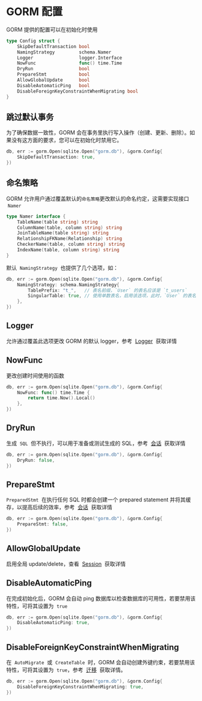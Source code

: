 # GORM 配置

GORM 提供的配置可以在初始化时使用

```go
type Config struct {
    SkipDefaultTransaction bool
    NamingStrategy         schema.Namer
    Logger                 logger.Interface
    NowFunc                func() time.Time
    DryRun                 bool
    PrepareStmt            bool
    AllowGlobalUpdate      bool
    DisableAutomaticPing   bool
    DisableForeignKeyConstraintWhenMigrating bool
}
```

## 跳过默认事务

为了确保数据一致性，GORM 会在事务里执行写入操作（创建、更新、删除）。如果没有这方面的要求，您可以在初始化时禁用它。

```go
db, err := gorm.Open(sqlite.Open("gorm.db"), &gorm.Config{
    SkipDefaultTransaction: true,
})
```

## 命名策略

GORM 允许用户通过覆盖默认的`命名策略`更改默认的命名约定，这需要实现接口  `Namer`

```go
type Namer interface {
    TableName(table string) string
    ColumnName(table, column string) string
    JoinTableName(table string) string
    RelationshipFKName(Relationship) string
    CheckerName(table, column string) string
    IndexName(table, column string) string
}
```

默认  `NamingStrategy`  也提供了几个选项，如：

```go
db, err := gorm.Open(sqlite.Open("gorm.db"), &gorm.Config{
    NamingStrategy: schema.NamingStrategy{
        TablePrefix: "t_",   // 表名前缀，`User` 的表名应该是 `t_users`
        SingularTable: true, // 使用单数表名，启用该选项，此时，`User` 的表名应该是 `t_user`
    },
})
```

## Logger

允许通过覆盖此选项更改 GORM 的默认 logger，参考  [Logger](https://gorm.io/zh_CN/docs/logger.html)  获取详情

## NowFunc

更改创建时间使用的函数

```go
db, err := gorm.Open(sqlite.Open("gorm.db"), &gorm.Config{
    NowFunc: func() time.Time {
        return time.Now().Local()
    },
})
```

## DryRun

生成  `SQL`  但不执行，可以用于准备或测试生成的 SQL，参考  [会话](https://gorm.io/zh_CN/docs/session.html)  获取详情

```go
db, err := gorm.Open(sqlite.Open("gorm.db"), &gorm.Config{
    DryRun: false,
})
```

## PrepareStmt

`PreparedStmt`  在执行任何 SQL 时都会创建一个 prepared statement 并将其缓存，以提高后续的效率，参考  [会话](https://gorm.io/zh_CN/docs/session.html)  获取详情

```go
db, err := gorm.Open(sqlite.Open("gorm.db"), &gorm.Config{
    PrepareStmt: false,
})
```

## AllowGlobalUpdate

启用全局 update/delete，查看  [Session](https://gorm.io/zh_CN/docs/session.html)  获取详情

## DisableAutomaticPing

在完成初始化后，GORM 会自动 ping 数据库以检查数据库的可用性，若要禁用该特性，可将其设置为  `true`

```go
db, err := gorm.Open(sqlite.Open("gorm.db"), &gorm.Config{
    DisableAutomaticPing: true,
})
```

## DisableForeignKeyConstraintWhenMigrating

在  `AutoMigrate`  或  `CreateTable`  时，GORM 会自动创建外键约束，若要禁用该特性，可将其设置为  `true`，参考  [迁移](https://gorm.io/zh_CN/docs/migration.html)  获取详情。

```go
db, err := gorm.Open(sqlite.Open("gorm.db"), &gorm.Config{
    DisableForeignKeyConstraintWhenMigrating: true,
})
```
